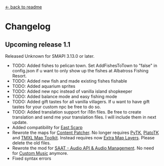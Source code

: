 [← back to readme](readme.md)

# Changelog
## Upcoming release 1.1
Released Unknown for SMAPI 3.13.0 or later.

* TODO: Added fishes to pelican town. Set AddFishesToTown to "false" in config.json if u want to only show up the fishes at Albatross Fishing Resort.
* TODO: Added new fish and made existing fishes fishable
* TODO: Added aquarium sprites
* TODO: Added new npc instead of vanilla island shopkeeper
* TODO: Added balance mode and easy fishing mode
* TODO: Added gift tastes for all vanilla villagers. If u want to have gift tastes for your custom npc be free to do so.
* TODO: Added translation support for i18n files. Be free to create translation and send me your translation files. I will include them in next update.
* Added compatibility for [East Scarp](https://www.nexusmods.com/stardewvalley/mods/5787)
* Rewrote the maps for [Content Patcher](https://www.nexusmods.com/stardewvalley/mods/1915). No longer requires [PyTK](https://www.nexusmods.com/stardewvalley/mods/1726), [PlatoTK](https://www.nexusmods.com/stardewvalley/mods/6589) and [TMXL Map Toolkit](https://www.nexusmods.com/stardewvalley/mods/1820). Instead requires now [Extra Map Layers](https://www.nexusmods.com/stardewvalley/mods/9633). Please delete the old files.
* Rewrote the mod for [SAAT - Audio API & Audio Management](https://www.nexusmods.com/stardewvalley/mods/10747). No need for [Custom Music](https://www.nexusmods.com/stardewvalley/mods/3043) anymore.
* Fixed syntax errors